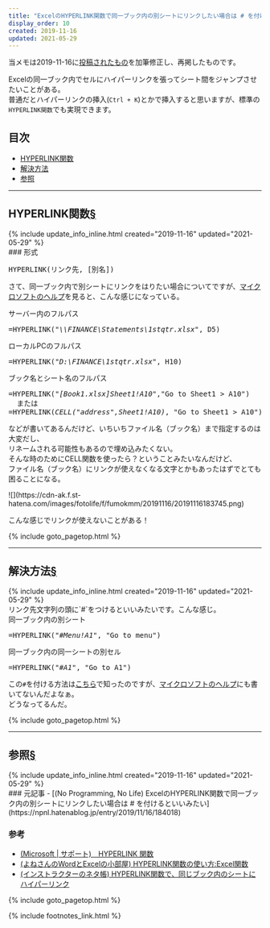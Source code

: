 ```yaml
---
title: "ExcelのHYPERLINK関数で同一ブック内の別シートにリンクしたい場合は # を付けるといいみたい"
display_order: 10
created: 2019-11-16
updated: 2021-05-29
---
```

当メモは2019-11-16に[投稿されたもの](https://npnl.hatenablog.jp/entry/2019/11/16/184018)を加筆修正し、再掲したものです。

Excelの同一ブック内でセルにハイパーリンクを張ってシート間をジャンプさせたいことがある。  
普通だとハイパーリンクの挿入(`Ctrl + K`)とかで挿入すると思いますが、標準の`HYPERLINK関数`でも実現できます。

## <a name="index">目次</a>

<ul id="index_ul">
<li><a href="#HYPERLINK関数">HYPERLINK関数</a></li>
<li><a href="#解決方法">解決方法</a></li>
<li><a href="#reference">参照</a></li>
</ul>

* * *
## <a name="HYPERLINK関数">HYPERLINK関数</a><a href="#HYPERLINK関数">§</a>
<div class="chapter-updated">{% include update_info_inline.html created="2019-11-16" updated="2021-05-29" %}</div>
### 形式
<div class="code-box-syntax no-title">
<pre>
HYPERLINK(リンク先, [別名])
</pre>
</div>

さて、同一ブック内で別シートにリンクをはりたい場合についてですが、[マイクロソフトのヘルプ](https://support.microsoft.com/ja-jp/office/hyperlink-%E9%96%A2%E6%95%B0-333c7ce6-c5ae-4164-9c47-7de9b76f577f?ui=ja-jp&rs=ja-jp&ad=jp)を見ると、こんな感じになっている。

<div class="code-box">
<div class="title">サーバー内のフルパス</div>
<pre>
=HYPERLINK(<em>"\\FINANCE\Statements\1stqtr.xlsx"</em>, D5)
</pre>
</div>

<div class="code-box">
<div class="title">ローカルPCのフルパス</div>
<pre>
=HYPERLINK(<em>"D:\FINANCE\1stqtr.xlsx"</em>, H10)
</pre>
</div>

<div class="code-box">
<div class="title">ブック名とシート名のフルパス</div>
<pre>
=HYPERLINK(<em>"[Book1.xlsx]Sheet1!A10"</em>,"Go to Sheet1 > A10")
  または
=HYPERLINK(<em>CELL("address",Sheet1!A10)</em>, "Go to Sheet1 > A10")
</pre>
</div>

などが書いてあるんだけど、いちいちファイル名（ブック名）まで指定するのは大変だし、  
リネームされる可能性もあるので埋め込みたくない。  
そんな時のためにCELL関数を使ったら？ということみたいなんだけど、  
ファイル名（ブック名）にリンクが使えなくなる文字とかもあったはずでとても困ることになる。

<p class="center" markdown="span">
![](https://cdn-ak.f.st-hatena.com/images/fotolife/f/fumokmm/20191116/20191116183745.png)
</p>

こんな感じでリンクが使えないことがある！

{% include goto_pagetop.html %}

* * *
## <a name="解決方法">解決方法</a><a href="#解決方法">§</a>
<div class="chapter-updated">{% include update_info_inline.html created="2019-11-16" updated="2021-05-29" %}</div>
リンク先文字列の頭に`#`をつけるといいみたいです。こんな感じ。

<div class="code-box">
<div class="title">同一ブック内の別シート</div>
<pre>
=HYPERLINK(<em>"</em><em class="blue">#</em><em>Menu!A1"</em>, "Go to menu")
</pre>
</div>

<div class="code-box">
<div class="title">同一ブック内の同一シートの別セル</div>
<pre>
=HYPERLINK(<em>"</em><em class="blue">#</em><em>A1"</em>, "Go to A1")
</pre>
</div>

この`#`を付ける方法は[こちら](http://www.eurus.dti.ne.jp/~yoneyama/Excel/kansu/hyperlink.htm)で知ったのですが、[マイクロソフトのヘルプ](https://support.microsoft.com/ja-jp/office/hyperlink-%E9%96%A2%E6%95%B0-333c7ce6-c5ae-4164-9c47-7de9b76f577f?ui=ja-jp&rs=ja-jp&ad=jp)にも書いてないんだよなぁ。  
どうなってるんだ。

{% include goto_pagetop.html %}

* * *
## <a name="reference">参照</a><a href="#reference">§</a>
<div class="chapter-updated">{% include update_info_inline.html created="2019-11-16" updated="2021-05-29" %}</div>
### 元記事
- [(No Programming, No Life) ExcelのHYPERLINK関数で同一ブック内の別シートにリンクしたい場合は # を付けるといいみたい](https://npnl.hatenablog.jp/entry/2019/11/16/184018)

### 参考
- [(Microsoft \| サポート)　HYPERLINK 関数](https://support.microsoft.com/ja-jp/office/hyperlink-%E9%96%A2%E6%95%B0-333c7ce6-c5ae-4164-9c47-7de9b76f577f?ui=ja-jp&rs=ja-jp&ad=jp)
- [(よねさんのWordとExcelの小部屋) HYPERLINK関数の使い方:Excel関数](http://www.eurus.dti.ne.jp/~yoneyama/Excel/kansu/hyperlink.htm)
- [(インストラクターのネタ帳) HYPERLINK関数で、同じブック内のシートにハイパーリンク](https://www.relief.jp/docs/000998.html)

{% include goto_pagetop.html %}

{% include footnotes_link.html %}
